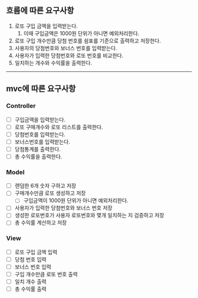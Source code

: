 ## 흐름에 따른 요구사항

1. 로또 구입 금액을 입력받는다.
    1. 이때 구입금액은 1000원 단위가 아니면 예외처리한다.
2. 로또 구입 개수만큼 당첨 번호를 쉼표를 기준으로 출력하고 저장한다.
3. 사용자의 당첨번호와 보너스 번호를 입력받는다.
4. 사용자가 입력한 당첨번호와 로또 번호를 비교한다.
5. 일치하는 개수와 수익률을 출력한다.

---

## mvc에 따른 요구사항

### Controller

- [ ]  구입금액을 입력받는다.
- [ ]  로또 구매개수와 로또 리스트를 출력한다.
- [ ]  당첨번호를 입력받는다.
- [ ]  보너스번호를 입력받는다.
- [ ]  당첨통계를 출력한다.
- [ ]  총 수익률을 출력한다.

### Model

- [ ]  랜덤한 6개 숫자 구하고 저장
- [ ]  구매개수만큼 로또 생성하고 저장
    - [ ]  구입금액이 1000원 단위가 아니면 예외처리한다.
- [ ]  사용자가 입력한 당첨번호와 보너스 번호 저장
- [ ]  생성한 로또번호가 사용자 로또번호와 몇개 일치하는 지 검증하고 저장
- [ ]  총 수익률 계산하고 저장

### View

- [ ]  로또 구입 금액 입력
- [ ]  당첨 번호 입력
- [ ]  보너스 번호 입력
- [ ]  구입 개수만큼 로또 번호 출력
- [ ]  일치 개수 출력
- [ ]  총 수익률 출력